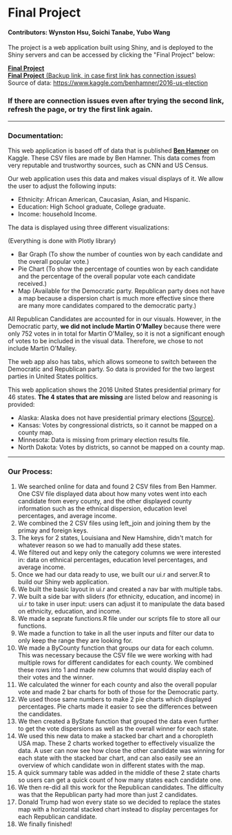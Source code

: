 # Final Project

#### Contributors: Wynston Hsu, Soichi Tanabe, Yubo Wang

The project is a web application built using Shiny, and is deployed to the Shiny servers and can be accessed by clicking the "Final Project" below:  

[**Final Project**](https://yubo-w.shinyapps.io/final-project-i-mwithher/)  
[**Final Project** (Backup link, in case first link has connection issues)](https://wynhsu.shinyapps.io/final-project-I-mWithHer/)  
Source of data: https://www.kaggle.com/benhamner/2016-us-election
<br>

### If there are connection issues even after trying the second link, refresh the page, or try the first link again.

___

### Documentation:

This web application is based off of data that is published [**Ben Hamner**](https://www.kaggle.com/benhamner/2016-us-election) on Kaggle. These CSV files are made by Ben Hamner. This data comes from very reputable and trustworthy sources, such as CNN and US Census.
<br>

Our web application uses this data and makes visual displays of it. We allow the user to adjust the following inputs:

- Ethnicity: African American, Caucasian, Asian, and Hispanic.
- Education: High School graduate, College graduate.
- Income: household Income.

The data is displayed using three different visualizations:

(Everything is done with Plotly library) 
 
- Bar Graph (To show the number of counties won by each candidate and the overall popular vote.)
- Pie Chart (To show the percentage of counties won by each candidate and the percentage of the overall popular vote each candidate received.)
- Map (Available for the Democratic party. Republican party does not have a map because a dispersion chart is much more effective since there are many more candidates compared to the democratic party.)

All Republican Candidates are accounted for in our visuals. However, in the Democratic party, **we did not include Martin O'Malley** because there were only 752 votes in in total for Martin O'Malley, so it is not a significant enough of votes to be included in the visual data. Therefore, we chose to not include Martin O'Malley.

The web app also has tabs, which allows someone to switch between the Democratic and Republican party. So data is provided for the two largest parties in United States politics.

This web application shows the 2016 United States presidential primary for 46 states. **The 4 states that are missing** are listed below and reasoning is provided:

- Alaska: Alaska does not have presidential primary elections [(Source)](https://www.elections.alaska.gov/vi_hv_vote_pres.php).
- Kansas: Votes by congressional districts, so it cannot be mapped on a county map.
- Minnesota: Data is missing from primary election results file.
- North Dakota: Votes by districts, so cannot be mapped on a county map.

___

### Our Process:
1. We searched online for data and found 2 CSV files from Ben Hammer. One CSV file displayed data about how many votes went into each candidate from every county, and the other displayed county information such as the ethnical dispersion, education level percentages, and average income.
2. We combined the 2 CSV files using left_join and joining them by the primay and foreign keys.
3. The keys for 2 states, Louisiana and New Hamshire, didn't match for whatever reason so we had to manually add these states.
4. We filtered out and kepy only the category columns we were interested in: data on ethnical percentages, education level percentages, and average income.
5. Once we had our data ready to use, we built our ui.r and server.R to build our Shiny web application.
6. We built the basic layout in ui.r and created a nav bar with multiple tabs.
7. We built a side bar with sliders (for ethnicity, education, and income) in ui.r to take in user input: users can adjust it to manipulate the data based on ethnicity, education, and income.
8. We made a seprate functions.R file under our scripts file to store all our functions.
9. We made a function to take in all the user inputs and filter our data to only keep the range they are looking for. 
10. We made a ByCounty function that groups our data for each column. This was necessary because the CSV file we were working with had multiple rows for different candidates for each county. We combined these rows into 1 and made new columns that would display each of their votes and the winner.
11. We calculated the winner for each county and also the overall popular vote and made 2 bar charts for both of those for the Democratic party.
12. We used those same numbers to make 2 pie charts which displayed percentages. Pie charts made it easier to see the differences between the candidates.
13. We then created a ByState function that grouped the data even further to get the vote dispersions as well as the overall winner for each state.
14. We used this new data to make a stacked bar chart and a choropleth USA map. These 2 charts worked together to effectively visualize the data. A user can now see how close the other candidate was winning for each state with the stacked bar chart, and can also easily see an overview of which candidate won in different states with the map.
15. A quick summary table was added in the middle of these 2 state charts so users can get a quick count of how many states each candidate one.
16. We then re-did all this work for the Republican candidates. The difficulty was that the Republican party had more than just 2 candidates.
17. Donald Trump had won every state so we decided to replace the states map with a horizontal stacked chart instead to display percentages for each Republican candidate.
18. We finally finished!








